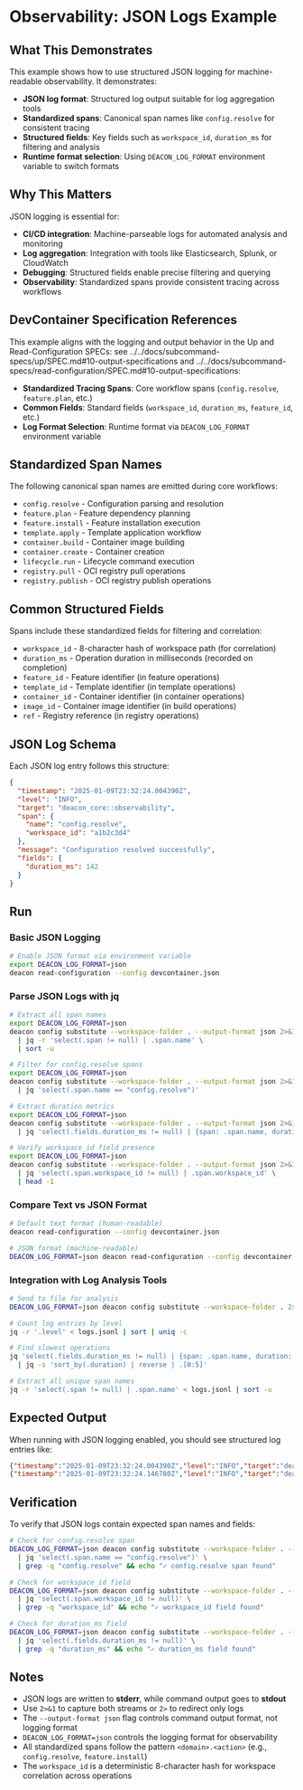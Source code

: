 # Observability: JSON Logs Example

## What This Demonstrates

This example shows how to use structured JSON logging for machine-readable observability. It demonstrates:

- **JSON log format**: Structured log output suitable for log aggregation tools
- **Standardized spans**: Canonical span names like `config.resolve` for consistent tracing
- **Structured fields**: Key fields such as `workspace_id`, `duration_ms` for filtering and analysis
- **Runtime format selection**: Using `DEACON_LOG_FORMAT` environment variable to switch formats

## Why This Matters

JSON logging is essential for:
- **CI/CD integration**: Machine-parseable logs for automated analysis and monitoring
- **Log aggregation**: Integration with tools like Elasticsearch, Splunk, or CloudWatch
- **Debugging**: Structured fields enable precise filtering and querying
- **Observability**: Standardized spans provide consistent tracing across workflows

## DevContainer Specification References

This example aligns with the logging and output behavior in the Up and Read-Configuration SPECs: see ../../docs/subcommand-specs/up/SPEC.md#10-output-specifications and ../../docs/subcommand-specs/read-configuration/SPEC.md#10-output-specifications:

- **Standardized Tracing Spans**: Core workflow spans (`config.resolve`, `feature.plan`, etc.)
- **Common Fields**: Standard fields (`workspace_id`, `duration_ms`, `feature_id`, etc.)
- **Log Format Selection**: Runtime format via `DEACON_LOG_FORMAT` environment variable

## Standardized Span Names

The following canonical span names are emitted during core workflows:

- `config.resolve` - Configuration parsing and resolution
- `feature.plan` - Feature dependency planning
- `feature.install` - Feature installation execution
- `template.apply` - Template application workflow
- `container.build` - Container image building
- `container.create` - Container creation
- `lifecycle.run` - Lifecycle command execution
- `registry.pull` - OCI registry pull operations
- `registry.publish` - OCI registry publish operations

## Common Structured Fields

Spans include these standardized fields for filtering and correlation:

- `workspace_id` - 8-character hash of workspace path (for correlation)
- `duration_ms` - Operation duration in milliseconds (recorded on completion)
- `feature_id` - Feature identifier (in feature operations)
- `template_id` - Template identifier (in template operations)
- `container_id` - Container identifier (in container operations)
- `image_id` - Container image identifier (in build operations)
- `ref` - Registry reference (in registry operations)

## JSON Log Schema

Each JSON log entry follows this structure:

```json
{
  "timestamp": "2025-01-09T23:32:24.004390Z",
  "level": "INFO",
  "target": "deacon_core::observability",
  "span": {
    "name": "config.resolve",
    "workspace_id": "a1b2c3d4"
  },
  "message": "Configuration resolved successfully",
  "fields": {
    "duration_ms": 142
  }
}
```

## Run

### Basic JSON Logging

```sh
# Enable JSON format via environment variable
export DEACON_LOG_FORMAT=json
deacon read-configuration --config devcontainer.json
```

### Parse JSON Logs with jq

```sh
# Extract all span names
export DEACON_LOG_FORMAT=json
deacon config substitute --workspace-folder . --output-format json 2>&1 \
  | jq -r 'select(.span != null) | .span.name' \
  | sort -u

# Filter for config.resolve spans
export DEACON_LOG_FORMAT=json
deacon config substitute --workspace-folder . --output-format json 2>&1 \
  | jq 'select(.span.name == "config.resolve")'

# Extract duration metrics
export DEACON_LOG_FORMAT=json
deacon config substitute --workspace-folder . --output-format json 2>&1 \
  | jq 'select(.fields.duration_ms != null) | {span: .span.name, duration_ms: .fields.duration_ms}'

# Verify workspace_id field presence
export DEACON_LOG_FORMAT=json
deacon config substitute --workspace-folder . --output-format json 2>&1 \
  | jq 'select(.span.workspace_id != null) | .span.workspace_id' \
  | head -1
```

### Compare Text vs JSON Format

```sh
# Default text format (human-readable)
deacon read-configuration --config devcontainer.json

# JSON format (machine-readable)
DEACON_LOG_FORMAT=json deacon read-configuration --config devcontainer.json
```

### Integration with Log Analysis Tools

```sh
# Send to file for analysis
DEACON_LOG_FORMAT=json deacon config substitute --workspace-folder . 2> logs.jsonl

# Count log entries by level
jq -r '.level' < logs.jsonl | sort | uniq -c

# Find slowest operations
jq 'select(.fields.duration_ms != null) | {span: .span.name, duration: .fields.duration_ms}' < logs.jsonl \
  | jq -s 'sort_by(.duration) | reverse | .[0:5]'

# Extract all unique span names
jq -r 'select(.span != null) | .span.name' < logs.jsonl | sort -u
```

## Expected Output

When running with JSON logging enabled, you should see structured log entries like:

```json
{"timestamp":"2025-01-09T23:32:24.004390Z","level":"INFO","target":"deacon_core::observability","span":{"name":"config.resolve","workspace_id":"a1b2c3d4"},"message":"Starting configuration resolution"}
{"timestamp":"2025-01-09T23:32:24.146780Z","level":"INFO","target":"deacon_core::observability","span":{"name":"config.resolve","workspace_id":"a1b2c3d4"},"fields":{"duration_ms":142},"message":"Configuration resolved successfully"}
```

## Verification

To verify that JSON logs contain expected span names and fields:

```sh
# Check for config.resolve span
DEACON_LOG_FORMAT=json deacon config substitute --workspace-folder . --output-format json 2>&1 \
  | jq 'select(.span.name == "config.resolve")' \
  | grep -q "config.resolve" && echo "✓ config.resolve span found"

# Check for workspace_id field
DEACON_LOG_FORMAT=json deacon config substitute --workspace-folder . --output-format json 2>&1 \
  | jq 'select(.span.workspace_id != null)' \
  | grep -q "workspace_id" && echo "✓ workspace_id field found"

# Check for duration_ms field
DEACON_LOG_FORMAT=json deacon config substitute --workspace-folder . --output-format json 2>&1 \
  | jq 'select(.fields.duration_ms != null)' \
  | grep -q "duration_ms" && echo "✓ duration_ms field found"
```

## Notes

- JSON logs are written to **stderr**, while command output goes to **stdout**
- Use `2>&1` to capture both streams or `2>` to redirect only logs
- The `--output-format json` flag controls command output format, not logging format
- `DEACON_LOG_FORMAT=json` controls the logging format for observability
- All standardized spans follow the pattern `<domain>.<action>` (e.g., `config.resolve`, `feature.install`)
- The `workspace_id` is a deterministic 8-character hash for workspace correlation across operations
